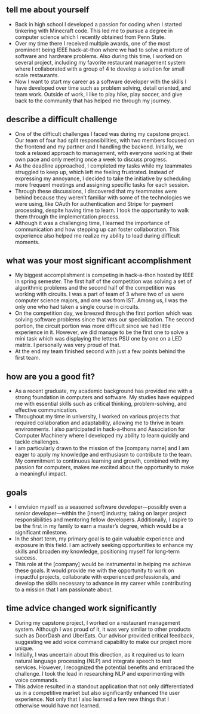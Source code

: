 ## tell me about yourself
- Back in high school I developed a passion for coding when I started tinkering with Minecraft code. This led me to pursue a degree in computer science which I recently obtained from Penn State.
- Over my time there I received multiple awards, one of the most prominent being IEEE hack-at-thon where we had to solve a mixture of software and hardware problems. Also during this time, I worked on several project, including my favorite restaurant management system where I collaborated with a group of 4 to develop a solution for small scale restaurants.
- Now I want to start my career as a software developer with the skills I have developed over time such as problem solving, detail oriented, and team work. Outside of work, I like to play hike, play soccer, and give back to the community that has helped me through my journey.
## describe a difficult challenge
- One of the difficult challenges I faced was during my capstone project. Our team of four had split responsibilities, with two members focused on the frontend and my partner and I handling the backend. Initially, we took a relaxed approach to management, with everyone working at their own pace and only meeting once a week to discuss progress.
- As the deadline approached, I completed my tasks while my teammates struggled to keep up, which left me feeling frustrated. Instead of expressing my annoyance, I decided to take the initiative by scheduling more frequent meetings and assigning specific tasks for each session.
- Through these discussions, I discovered that my teammates were behind because they weren’t familiar with some of the technologies we were using, like OAuth for authentication and Stripe for payment processing, despite having time to learn. I took the opportunity to walk them through the implementation process.
- Although it was a challenging time, I learned the importance of communication and how stepping up can foster collaboration. This experience also helped me realize my ability to lead during difficult moments.
## what was your most significant accomplishment
- My biggest accomplishment is competing in hack-a-thon hosted by IEEE in spring semester. The first half of the competition was solving a set of algorithmic problems and the second half of the competition was working with circuits. I was a part of team of 3 where two of us were computer science majors, and one was from IST. Among us, I was the only one who had taken a single course in circuits. 
- On the competition day, we breezed through the first portion which was solving software problems since that was our specialization. The second portion, the circuit portion was more difficult since we had little experience in it. However, we did manage to be the first one to solve a mini task which was displaying the letters PSU one by one on a LED matrix. I personally was very proud of that.
- At the end my team finished second with just a few points behind the first team.
## how are you a good fit?
- As a recent graduate, my academic background has provided me with a strong foundation in computers and software. My studies have equipped me with essential skills such as critical thinking, problem-solving, and effective communication.
- Throughout my time in university, I worked on various projects that required collaboration and adaptability, allowing me to thrive in team environments. I also participated in hack-a-thons and Association for Computer Machinery where I developed my ability to learn quickly and tackle challenges.
- I am particularly drawn to the mission of the [company name] and I am eager to apply my knowledge and enthusiasm to contribute to the team. My commitment to continuous learning and growth, combined with my passion for computers, makes me excited about the opportunity to make a meaningful impact.
## goals
- I envision myself as a seasoned software developer—possibly even a senior developer—within the [insert] industry, taking on larger project responsibilities and mentoring fellow developers. Additionally, I aspire to be the first in my family to earn a master’s degree, which would be a significant milestone.
- In the short term, my primary goal is to gain valuable experience and exposure in this field. I am actively seeking opportunities to enhance my skills and broaden my knowledge, positioning myself for long-term success.
- This role at the [company] would be instrumental in helping me achieve these goals. It would provide me with the opportunity to work on impactful projects, collaborate with experienced professionals, and develop the skills necessary to advance in my career while contributing to a mission that I am passionate about.
## time advice changed work significantly
- During my capstone project, I worked on a restaurant management system. Although I was proud of it, it was very similar to other products such as DoorDash and UberEats. Our advisor provided critical feedback, suggesting we add voice command capability to make our project more unique.
- Initially, I was uncertain about this direction, as it required us to learn natural language processing (NLP) and integrate speech to text services. However, I recognized the potential benefits and embraced the challenge. I took the lead in researching NLP and experimenting with voice commands.
- This advice resulted in a standout application that not only differentiated us in a competitive market but also significantly enhanced the user experience. Not only that I also learned a few new things that I otherwise would have not learned.